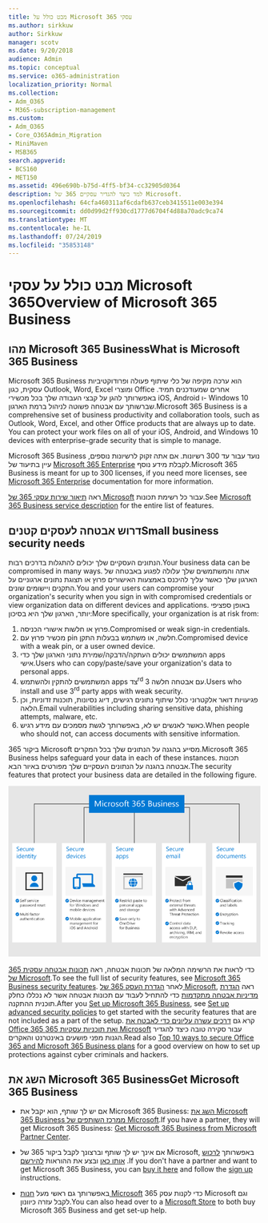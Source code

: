 ```yaml
---
title: מבט כולל על Microsoft 365 עסקי
ms.author: sirkkuw
author: Sirkkuw
manager: scotv
ms.date: 9/20/2018
audience: Admin
ms.topic: conceptual
ms.service: o365-administration
localization_priority: Normal
ms.collection:
- Adm_O365
- M365-subscription-management
ms.custom:
- Adm_O365
- Core_O365Admin_Migration
- MiniMaven
- MSB365
search.appverid:
- BCS160
- MET150
ms.assetid: 496e690b-b75d-4ff5-bf34-cc32905d0364
description: למד כיצד להגדיר עסקיים 365 של Microsoft.
ms.openlocfilehash: 64cfa460311af6cdafb637ceb3415511e003e394
ms.sourcegitcommit: dd0d99d2ff930cd1777d6704f4d88a70adc9ca74
ms.translationtype: MT
ms.contentlocale: he-IL
ms.lasthandoff: 07/24/2019
ms.locfileid: "35853148"
---
```

# <a name="overview-of-microsoft-365-business"></a><span data-ttu-id="af3c0-103">מבט כולל על עסקי Microsoft 365</span><span class="sxs-lookup"><span data-stu-id="af3c0-103">Overview of Microsoft 365 Business</span></span>

## <a name="what-is-microsoft-365-business"></a><span data-ttu-id="af3c0-104">מהו Microsoft 365 Business</span><span class="sxs-lookup"><span data-stu-id="af3c0-104">What is Microsoft 365 Business</span></span>

<span data-ttu-id="af3c0-p101">Microsoft 365 Business הוא ערכה מקיפה של כלי שיתוף פעולה ופרודוקטיביות עסקית, כגון Outlook,‏ Word,‏ Excel ומוצרי Office אחרים שמעודכנים תמיד. באפשרותך להגן על קבצי העבודה שלך בכל מכשירי iOS,‏ Android ו- Windows 10 שברשותך עם אבטחה פשוטה לניהול ברמת הארגון.</span><span class="sxs-lookup"><span data-stu-id="af3c0-p101">Microsoft 365 Business is a comprehensive set of business productivity and collaboration tools, such as Outlook, Word, Excel, and other Office products that are always up to date. You can protect your work files on all of your iOS, Android, and Windows 10 devices with enterprise-grade security that is simple to manage.</span></span>
  
<span data-ttu-id="af3c0-107">Microsoft 365 Business נועד עבור עד 300 רשיונות. אם אתה זקוק לרשיונות נוספים, עיין בתיעוד של [Microsoft 365 Enterprise](https://go.microsoft.com/fwlink/p/?linkid=860986) לקבלת מידע נוסף.</span><span class="sxs-lookup"><span data-stu-id="af3c0-107">Microsoft 365 Business is meant for up to 300 licenses, if you need more licenses, see [Microsoft 365 Enterprise](https://go.microsoft.com/fwlink/p/?linkid=860986) documentation for more information.</span></span>

<span data-ttu-id="af3c0-108">ראה [תיאור שירות עסקי 365 של Microsoft](https://docs.microsoft.com/office365/servicedescriptions/microsoft-365-service-descriptions/microsoft-365-business-service-description) עבור כל רשימת תכונות.</span><span class="sxs-lookup"><span data-stu-id="af3c0-108">See [Microsoft 365 Business service description](https://docs.microsoft.com/office365/servicedescriptions/microsoft-365-service-descriptions/microsoft-365-business-service-description) for the entire list of features.</span></span>
  
## <a name="small-business-security-needs"></a><span data-ttu-id="af3c0-109">דרוש אבטחה לעסקים קטנים</span><span class="sxs-lookup"><span data-stu-id="af3c0-109">Small business security needs</span></span>

<span data-ttu-id="af3c0-110">הנתונים העסקיים שלך יכולים להתגלות בדרכים רבות.</span><span class="sxs-lookup"><span data-stu-id="af3c0-110">Your business data can be compromised in many ways.</span></span> <span data-ttu-id="af3c0-111">אתה והמשתמשים שלך עלולה לפגוע באבטחה של הארגון שלך כאשר עליך להיכנס באמצעות האישורים פרוץ או תצוגת נתונים ארגוניים על התקנים ויישומים שונים.</span><span class="sxs-lookup"><span data-stu-id="af3c0-111">You and your users can compromise your organization's security when you sign in with compromised credentials or view organization data on different devices and applications.</span></span> <span data-ttu-id="af3c0-112">באופן ספציפי יותר, הארגון שלך היא בסיכון:</span><span class="sxs-lookup"><span data-stu-id="af3c0-112">More specifically, your organization is at risk from:</span></span>

1. <span data-ttu-id="af3c0-113">פרוץ או חלשות אישורי הכניסה.</span><span class="sxs-lookup"><span data-stu-id="af3c0-113">Compromised or weak sign-in credentials.</span></span>
2. <span data-ttu-id="af3c0-114">מכשיר פרוץ עם pin חלשה, או משתמש בבעלות התקן.</span><span class="sxs-lookup"><span data-stu-id="af3c0-114">Compromised device with a weak pin, or a user owned device.</span></span>
3. <span data-ttu-id="af3c0-115">המשתמשים יכולים העתקה/הדבקה/שמירת נתוני הארגון שלך כדי apps אישי.</span><span class="sxs-lookup"><span data-stu-id="af3c0-115">Users who can copy/paste/save your organization's data to personal apps.</span></span>
4. <span data-ttu-id="af3c0-116">המשתמשים להתקין ולהשתמש apps צד<sup>rd</sup> 3 עם אבטחה חלשה.</span><span class="sxs-lookup"><span data-stu-id="af3c0-116">Users who install and use 3<sup>rd</sup> party apps with weak security.</span></span>
5. <span data-ttu-id="af3c0-117">פגיעויות דואר אלקטרוני כולל שיתוף נתונים רגישים, דיוג נסיונות, תוכנות זדוניות, וכן הלאה.</span><span class="sxs-lookup"><span data-stu-id="af3c0-117">Email vulnerabilities including sharing sensitive data, phishing attempts, malware, etc.</span></span>
6. <span data-ttu-id="af3c0-118">כאשר לאנשים יש לא, באפשרותך לגשת מסמכים עם מידע רגיש.</span><span class="sxs-lookup"><span data-stu-id="af3c0-118">When people who should not, can access documents with sensitive information.</span></span>

<span data-ttu-id="af3c0-119">ביקור 365 Microsoft מסייע בהגנה על הנתונים שלך בכל המקרים.</span><span class="sxs-lookup"><span data-stu-id="af3c0-119">Microsoft 365 Business helps safeguard your data in each of these instances.</span></span> <span data-ttu-id="af3c0-120">תכונות אבטחה בהגנה על הנתונים העסקיים שלך מפורטים באיור הבא.</span><span class="sxs-lookup"><span data-stu-id="af3c0-120">The security features that protect your business data are detailed in the following figure.</span></span>

![איור המציג כיצד M365B מגן על העסק שלך.](media/m365businessvalueadd.png)

<span data-ttu-id="af3c0-122">כדי לראות את הרשימה המלאה של תכונות אבטחה, ראה [תכונות אבטחה עסקית 365 של Microsoft](security-features.md).</span><span class="sxs-lookup"><span data-stu-id="af3c0-122">To see the full list of security features, see [Microsoft 365 Business security features](security-features.md).</span></span> <span data-ttu-id="af3c0-123">לאחר [הגדרת העסק 365 של Microsoft](set-up.md), ראה [הגדרת מדיניות אבטחה מתקדמות](set-up-advanced-security.md) כדי להתחיל לעבוד עם תכונות אבטחה אשר לא נכללו כחלק תוכנית ההתקנה.</span><span class="sxs-lookup"><span data-stu-id="af3c0-123">After you [Set up Microsoft 365 Business](set-up.md), see [Set up advanced security policies](set-up-advanced-security.md) to get started with the security features that are not included as a part of the setup.</span></span> <span data-ttu-id="af3c0-124">קרא גם [דרכים עשרה עליונים כדי לאבטח את Office 365 ואת תוכניות עסקיות 365 Microsoft](https://docs.microsoft.com/office365/admin/security-and-compliance/secure-your-business-data) עבור סקירה טובה כיצד להגדיר הגנות מפני פושעים באינטרנט והאקרים.</span><span class="sxs-lookup"><span data-stu-id="af3c0-124">Read also [Top 10 ways to secure Office 365 and Microsoft 365 Business plans](https://docs.microsoft.com/office365/admin/security-and-compliance/secure-your-business-data) for a good overview on how to set up protections against cyber criminals and hackers.</span></span>

## <a name="get-microsoft-365-business"></a><span data-ttu-id="af3c0-125">השג את Microsoft 365 Business</span><span class="sxs-lookup"><span data-stu-id="af3c0-125">Get Microsoft 365 Business</span></span>

- <span data-ttu-id="af3c0-126">אם יש לך שותף, הוא יקבל את Microsoft 365 Business: [השג את Microsoft 365 Business ממרכז השותפים של Microsoft](get-microsoft-365-business.md#get-microsoft-365-business-from-microsoft-partner-center).</span><span class="sxs-lookup"><span data-stu-id="af3c0-126">If you have a partner, they will get Microsoft 365 Business: [Get Microsoft 365 Business from Microsoft Partner Center](get-microsoft-365-business.md#get-microsoft-365-business-from-microsoft-partner-center).</span></span>

- <span data-ttu-id="af3c0-127">אם אינך יש לך שותף וברצונך לקבל ביקור 365 של Microsoft, באפשרותך [לרכוש אותו כאן](https://www.microsoft.com/microsoft-365/business) ובצע את ההוראות [להירשם](sign-up.md) .</span><span class="sxs-lookup"><span data-stu-id="af3c0-127">If you don't have a partner and want to get Microsoft 365 Business, you can [buy it here](https://www.microsoft.com/microsoft-365/business) and follow the [sign up](sign-up.md) instructions.</span></span>

- <span data-ttu-id="af3c0-128">באפשרותך גם ראשי מעל [חנות Microsoft](https://www.microsoft.com/en-us/store/locations/find-a-store?icid=en-us_UF_FAS) כדי לקנות עסק 365 Microsoft וגם לקבל עזרה כיוונון.</span><span class="sxs-lookup"><span data-stu-id="af3c0-128">You can also head over to a [Microsoft Store](https://www.microsoft.com/en-us/store/locations/find-a-store?icid=en-us_UF_FAS) to both buy Microsoft 365 Business and get set-up help.</span></span>
